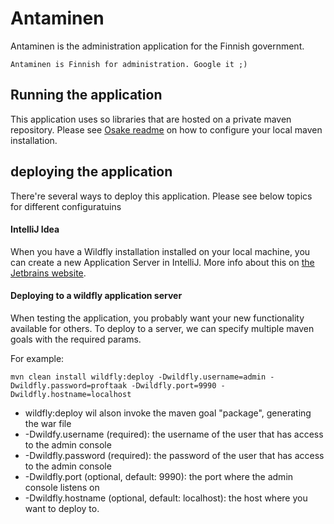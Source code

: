 # Antaminen
Antaminen is the administration application for the Finnish government.

```Antaminen is Finnish for administration. Google it ;)```

## Running the application
This application uses so libraries that are hosted on a private maven repository.
Please see [Osake readme](https://github.com/PTS-S62-E/Osake#artifactory-repository) on how to configure your local maven installation.

## deploying the application
There're several ways to deploy this application. Please see below topics for different configuratuins

#### IntelliJ Idea
When you have a Wildfly installation installed on your local machine, you can create a new Application Server in IntelliJ.
More info about this on [the Jetbrains website](https://www.jetbrains.com/help/idea/configuring-and-managing-application-server-integration.html).

#### Deploying to a wildfly application server
When testing the application, you probably want your new functionality available for others.
To deploy to a server, we can specify multiple maven goals with the required params.

For example:

```text
mvn clean install wildfly:deploy -Dwildfly.username=admin -Dwildfly.password=proftaak -Dwildfly.port=9990 -Dwildfly.hostname=localhost

```

- wildfly:deploy wil alson invoke the maven goal "package", generating the war file
- -Dwildfy.username (required): the username of the user that has access to the admin console
- -Dwildfly.password (required): the password of the user that has access to the admin console
- -Dwildfly.port (optional, default: 9990): the port where the admin console listens on
- -Dwildfly.hostname (optional, default: localhost): the host where you want to deploy to.

